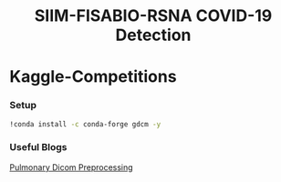 <h1 align="center">SIIM-FISABIO-RSNA COVID-19 Detection<h1>

# Kaggle-Competitions

### Setup 

```sh
!conda install -c conda-forge gdcm -y
```

### Useful Blogs
<a href="https://www.kaggle.com/allunia/pulmonary-dicom-preprocessing" >Pulmonary Dicom Preprocessing</a>
